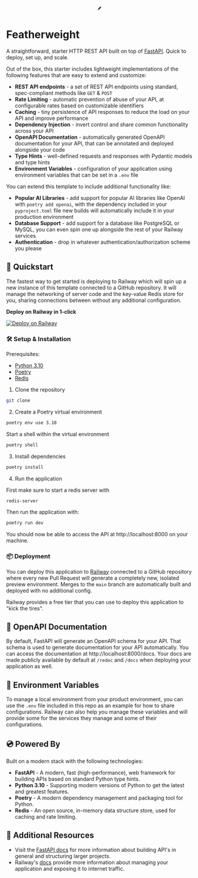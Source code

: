 <div align="center" font-size="48px">
  🪶
</div>

# Featherweight

A straightforward, starter HTTP REST API built on top of [FastAPI](https://fastapi.tiangolo.com/). Quick to deploy, set up, and scale.

Out of the box, this starter includes lightweight implementations of the following features that are easy to extend and customize:

- **REST API endpoints** - a set of REST API endpoints using standard, spec-compliant methods like `GET` & `POST`
- **Rate Limiting** - automatic prevention of abuse of your API, at configurable rates based on customizable identifiers
- **Caching** - tiny persistence of API responses to reduce the load on your API and improve performance
- **Dependency Injection** - invert control and share common functionality across your API
- **OpenAPI Documentation** - automatically generated OpenAPI documentation for your API, that can be annotated and deployed alongside your code
- **Type Hints** - well-defined requests and responses with Pydantic models and type hints
- **Environment Variables** - configuration of your application using environment variables that can be set in a `.env` file

You can extend this template to include additional functionality like:

- **Popular AI Libraries** - add support for popular AI libraries like OpenAI with `poetry add openai`, with the dependency included in your `pyproject.toml` file new builds will automatically include it in your production environment
- **Database Support** - add support for a database like PostgreSQL or MySQL, you can even spin one up alongside the rest of your Railway services
- **Authentication** - drop in whatever authentication/authorization scheme you please

## 🚀 Quickstart

The fastest way to get started is deploying to Railway which will spin up a new instance of this template connected to a GitHub repository. It will manage the networking of server code and the key-value Redis store for you, sharing connections between without any additional configuration.

**Deploy on Railway in 1-click**

[![Deploy on Railway](https://railway.app/button.svg)](https://railway.app/new/template/???)

### 🛠️ Setup & Installation

Prerequisites:

- [Python 3.10](https://www.python.org/downloads/)
- [Poetry](https://python-poetry.org/docs/#installation)
- [Redis](https://redis.io/download)

1. Clone the repository

```bash
git clone
```

2. Create a Poetry virtual environment

```bash
poetry env use 3.10
```

Start a shell within the virtual environment

```bash
poetry shell
```

3. Install dependencies

```bash
poetry install
```

4. Run the application

First make sure to start a redis server with

```bash
redis-server
```

Then run the application with:

```bash
poetry run dev
```

You should now be able to access the API at http://localhost:8000 on your machine.

### 📦 Deployment

You can deploy this application to [Railway](https://railway.app/) connected to a GitHub repository where every new Pull Request will generate a completely new, isolated preview environment. Merges to the `main` branch are automatically built and deployed with no additional config.

Railway provides a free tier that you can use to deploy this application to "kick the tires".

## 📃 OpenAPI Documentation

By default, FastAPI will generate an OpenAPI schema for your API. That schema is used to generate documentation for your API automatically. You can access the documentation at http://localhost:8000/docs. Your docs are made publicly available by default at `/redoc` and `/docs` when deploying your application as well.

## 🔑 Environment Variables

To manage a local environment from your product environment, you can use the `.env` file included in this repo as an example for how to share configurations. Railway can also help you manage these variables and will provide some for the services they manage and some of their configurations.

## 💿 Powered By

Built on a modern stack with the following technologies:

- **FastAPI** - A modern, fast (high-performance), web framework for building APIs based on standard Python type hints.
- **Python 3.10** - Supporting modern versions of Python to get the latest and greatest features.
- **Poetry** - A modern dependency management and packaging tool for Python.
- **Redis** - An open source, in-memory data structure store, used for caching and rate limiting.

## 📝 Additional Resources

- Visit the [FastAPI docs](https://fastapi.tiangolo.com/tutorial/) for more information about building API's in general and structuring larger projects.
- Railway's [docs](https://docs.railway.app/) provide more information about managing your application and exposing it to internet traffic.
